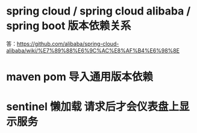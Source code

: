 # spring cloud / spring cloud alibaba / spring boot 版本依赖关系
答：https://github.com/alibaba/spring-cloud-alibaba/wiki/%E7%89%88%E6%9C%AC%E8%AF%B4%E6%98%8E

# maven pom <scope> 导入通用版本依赖

# sentinel 懒加载 请求后才会仪表盘上显示服务
